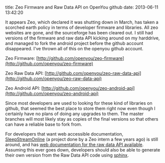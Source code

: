 title: Zeo Firmware and Raw Data API on OpenYou github
date: 2013-06-11 13:42:20 

It appears Zeo, which declared it was shutting down in March, has
taken a scorched earth policy in terms of developer firmware and
libraries. All zeo websites are gone, and the sourceforge has been
cleared out. I still had versions of the firmware and raw data API
kicking around on my harddrive, and managed to fork the android
project before the github account disappeared. I've thrown all of this
on the openyou github account.

Zeo Firmware:
[http://github.com/openyou/zeo-firmware](http://github.com/openyou/zeo-firmware)

Zeo Raw Data API:
[http://github.com/openyou/zeo-raw-data-api](http://github.com/openyou/zeo-raw-data-api)

Zeo Android API: 
[http://github.com/openyou/zeo-android-api](http://github.com/openyou/zeo-android-api)

Since most developers are used to looking for these kind of libraries
on github, that seemed the best place to store them right now even
though I certainly have no plans of doing any upgrades to them. The
master branches will most likely stay as copies of the final versions
so that others can have a reliable base to fork from.

For developers that want web accessible documentation,
[SleepStreamOnline](http://www.sleepstreamonline.com/) (a project done
by a Zeo intern a few years ago) is still around, and has
[web documentation for the raw data API available](http://www.sleepstreamonline.com/rdl).
Assuming this ever goes down, developers should also be able to
generate their own version from the Raw Data API code using
[sphinx](http://sphinx.pocoo.org/).
